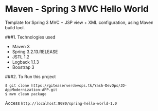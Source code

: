 Maven - Spring 3 MVC Hello World
======================================
Template for Spring 3 MVC + JSP view + XML configuration, using Maven build tool.

###1. Technologies used
>>>>>>>>>>>>>>>>>>>>>>
* Maven 3
* Spring 3.2.13.RELEASE
* JSTL 1.2
* Logback 1.1.3
* Boostrap 3

###2. To Run this project 
```shell
$ git clone https://giteaserverdevops.tk/Yash-DevOps/JD-AppModernization-APP.git
$ mvn clean package
```
Access ```http://localhost:8080/spring-hello-world-1.0```

